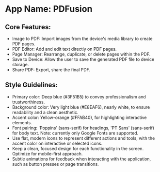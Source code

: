 # **App Name**: PDFusion

## Core Features:

- Image to PDF: Import images from the device's media library to create PDF pages.
- PDF Editor: Add and edit text directly on PDF pages.
- Page Manager: Rearrange, duplicate, or delete pages within the PDF.
- Save to Device: Allow the user to save the generated PDF file to device storage.
- Share PDF: Export, share the final PDF.

## Style Guidelines:

- Primary color: Deep blue (#3F51B5) to convey professionalism and trustworthiness.
- Background color: Very light blue (#E8EAF6), nearly white, to ensure readability and a clean aesthetic.
- Accent color: Yellow-orange (#FFAB40), for highlighting interactive elements.
- Font pairing: 'Poppins' (sans-serif) for headings, 'PT Sans' (sans-serif) for body text. Note: currently only Google Fonts are supported.
- Use flat, modern icons to represent different actions and tools, with the accent color on interactive or selected icons.
- Keep a clean, focused design for each functionality in the screen. Optimize for mobile-first approach.
- Subtle animations for feedback when interacting with the application, such as button presses or page transitions.